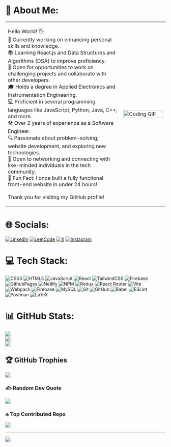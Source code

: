 <!---<img src="https://media.giphy.com/media/LmNwrBhejkK9EFP504/giphy.gif" alt="Coding GIF" style="width: 100%;">--->
# 💫 About Me:

<table>
  <tr>
    <td width="72%" valign="top">
<p>Hello World! 🖐️<br>🌱 Currently working on enhancing personal skills and knowledge.<br>📚 Learning React.js and Data Structures and Algorithms (DSA) to improve proficiency.<br>💼 Open for opportunities to work on challenging projects and collaborate with other developers.<br>🎓 Holds a degree in Applied Electronics and Instrumentation Engineering.<br>💻 Proficient in several programming languages like JavaScript, Python, Java, C++, and more.<br>🛠️ Over 2 years of experience as a Software Engineer.<br>🔍 Passionate about problem-solving, website development, and exploring new technologies.<br>🤝 Open to networking and connecting with like-minded individuals in the tech community.<br>🚀 Fun Fact: I once built a fully functional front-end website in under 24 hours!<br><br>Thank you for visiting my GitHub profile!
      </p>
    </td>
    <td>
      <img src="https://media.giphy.com/media/LmNwrBhejkK9EFP504/giphy.gif" alt="Coding GIF" style="width: 100%;">
    </td>
  </tr>
</table>



<!---
# 💫 About Me:
Hello World! 🖐️<br>🌱 Currently working on enhancing personal skills and knowledge.<br>📚 Learning React.js and Data Structures and Algorithms (DSA) to improve proficiency.<br>💼 Open for opportunities to work on challenging projects and collaborate with other developers.<br>🎓 Holds a degree in Applied Electronics and Instrumentation Engineering.<br>💻 Proficient in several programming languages like JavaScript, Python, Java, C++, and more.<br>🛠️ Over 2 years of experience as a Software Engineer.<br>🔍 Passionate about problem-solving, website development, and exploring new technologies.<br>🤝 Open to networking and connecting with like-minded individuals in the tech community.<br>🚀 Fun Fact: I once built a fully functional front-end website in under 24 hours!<br><br>Thank you for visiting my GitHub profile!
--->

# 🌐 Socials:
[![LinkedIn](https://img.shields.io/badge/LinkedIn-%230077B5.svg?logo=linkedin&logoColor=white&style=for-the-badge)](https://linkedin.com/in/sag-lyf)
[![LeetCode](https://img.shields.io/badge/LeetCode-%23FFA116.svg?logo=leetcode&logoColor=white&style=for-the-badge)](https://leetcode.com/sag_lyf)
[![X](https://img.shields.io/badge/X-black.svg?logo=X&logoColor=white&style=for-the-badge)](https://x.com/@sag_lyf)
[![Instagram](https://img.shields.io/badge/Instagram-%23E4405F.svg?logo=Instagram&logoColor=white&style=for-the-badge)](https://instagram.com/sag_lyf)

# 💻 Tech Stack:
![CSS3](https://img.shields.io/badge/css3-%231572B6.svg?style=for-the-badge&logo=css3&logoColor=white) ![HTML5](https://img.shields.io/badge/html5-%23E34F26.svg?style=for-the-badge&logo=html5&logoColor=white) ![JavaScript](https://img.shields.io/badge/javascript-%23323330.svg?style=for-the-badge&logo=javascript&logoColor=%23F7DF1E) ![React](https://img.shields.io/badge/react-%2320232a.svg?style=for-the-badge&logo=react&logoColor=%2361DAFB) ![TailwindCSS](https://img.shields.io/badge/tailwindcss-%2338B2AC.svg?style=for-the-badge&logo=tailwind-css&logoColor=white) ![Firebase](https://img.shields.io/badge/firebase-%23039BE5.svg?style=for-the-badge&logo=firebase) ![GithubPages](https://img.shields.io/badge/github%20pages-121013?style=for-the-badge&logo=github&logoColor=white) ![Netlify](https://img.shields.io/badge/netlify-%23000000.svg?style=for-the-badge&logo=netlify&logoColor=#00C7B7) ![NPM](https://img.shields.io/badge/NPM-%23CB3837.svg?style=for-the-badge&logo=npm&logoColor=white) ![Redux](https://img.shields.io/badge/redux-%23593d88.svg?style=for-the-badge&logo=redux&logoColor=white) ![React Router](https://img.shields.io/badge/React_Router-CA4245?style=for-the-badge&logo=react-router&logoColor=white) ![Vite](https://img.shields.io/badge/vite-%23646CFF.svg?style=for-the-badge&logo=vite&logoColor=white) ![Webpack](https://img.shields.io/badge/webpack-%238DD6F9.svg?style=for-the-badge&logo=webpack&logoColor=black) ![Firebase](https://img.shields.io/badge/firebase-a08021?style=for-the-badge&logo=firebase&logoColor=ffcd34) ![MySQL](https://img.shields.io/badge/mysql-4479A1.svg?style=for-the-badge&logo=mysql&logoColor=white) ![Git](https://img.shields.io/badge/git-%23F05033.svg?style=for-the-badge&logo=git&logoColor=white) ![GitHub](https://img.shields.io/badge/github-%23121011.svg?style=for-the-badge&logo=github&logoColor=white) ![Babel](https://img.shields.io/badge/Babel-F9DC3e?style=for-the-badge&logo=babel&logoColor=black) ![ESLint](https://img.shields.io/badge/ESLint-4B3263?style=for-the-badge&logo=eslint&logoColor=white) ![Postman](https://img.shields.io/badge/Postman-FF6C37?style=for-the-badge&logo=postman&logoColor=white) ![LaTeX](https://img.shields.io/badge/latex-%23008080.svg?style=for-the-badge&logo=latex&logoColor=white) 
# 📊 GitHub Stats:
![](https://github-readme-stats.vercel.app/api?username=Sagnik-Coder24&theme=dark&hide_border=false&include_all_commits=true&count_private=true)<br/>
![](https://github-readme-streak-stats.herokuapp.com/?user=Sagnik-Coder24&theme=dark&hide_border=false)<br/>
![](https://github-readme-stats.vercel.app/api/top-langs/?username=Sagnik-Coder24&theme=dark&hide_border=false&include_all_commits=true&count_private=true&layout=compact)

## 🏆 GitHub Trophies
![](https://github-profile-trophy.vercel.app/?username=Sagnik-Coder24&theme=radical&no-frame=false&no-bg=false&margin-w=4)

### ✍️ Random Dev Quote
![](https://quotes-github-readme.vercel.app/api?type=horizontal&theme=radical)

### 🔝 Top Contributed Repo
![](https://github-contributor-stats.vercel.app/api?username=Sagnik-Coder24&limit=5&theme=neon&combine_all_yearly_contributions=true)

---
[![](https://visitcount.itsvg.in/api?id=Sagnik-Coder24&icon=7&color=0)](https://visitcount.itsvg.in)

